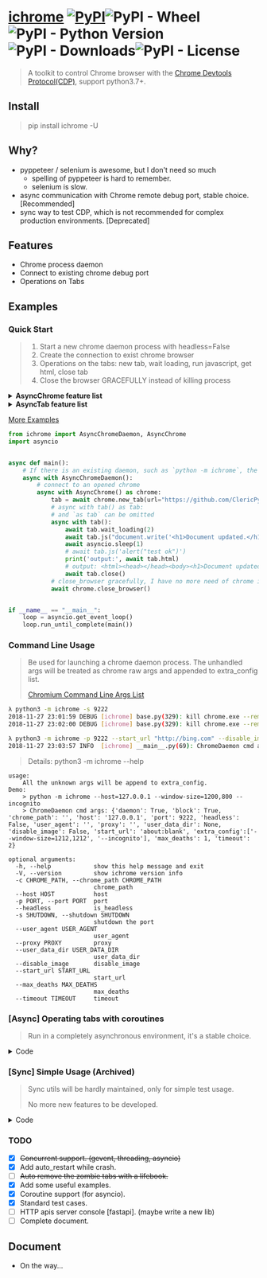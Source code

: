 # [ichrome](https://github.com/ClericPy/ichrome) [![PyPI](https://img.shields.io/pypi/v/ichrome?style=plastic)](https://pypi.org/project/ichrome/)![PyPI - Wheel](https://img.shields.io/pypi/wheel/ichrome?style=plastic)![PyPI - Python Version](https://img.shields.io/pypi/pyversions/ichrome?style=plastic)![PyPI - Downloads](https://img.shields.io/pypi/dm/ichrome?style=plastic)![PyPI - License](https://img.shields.io/pypi/l/ichrome?style=plastic)

> A toolkit to control Chrome browser with the [Chrome Devtools Protocol(CDP)](https://chromedevtools.github.io/devtools-protocol/), support python3.7+.

## Install

> pip install ichrome -U

## Why?

- pyppeteer / selenium is awesome, but I don't need so much
  - spelling of pyppeteer is hard to remember.
  - selenium is slow.
- async communication with Chrome remote debug port, stable choice. [Recommended]
- sync way to test CDP,  which is not recommended for complex production environments. [Deprecated]


## Features

- Chrome process daemon
- Connect to existing chrome debug port
- Operations on Tabs

## Examples

### Quick Start

> 1. Start a new chrome daemon process with headless=False
> 2. Create the connection to exist chrome browser
> 3. Operations on the tabs: new tab, wait loading, run javascript, get html, close tab
> 4. Close the browser GRACEFULLY instead of killing process

<details>
    <summary><b>AsyncChrome feature list</b></summary>

1. server
    > return `f"http://{self.host}:{self.port}"`, such as `http://127.0.0.1:9222`
1. version
    > version info from `/json/version` format like:
    ```
    {'Browser': 'Chrome/77.0.3865.90', 'Protocol-Version': '1.3', 'User-Agent': 'Mozilla/5.0 (Windows NT 10.0; Win64; x64) AppleWebKit/537.36 (KHTML, like Gecko) Chrome/77.0.3865.90 Safari/537.36', 'V8-Version': '7.7.299.11', 'WebKit-Version': '537.36 (@58c425ba843df2918d9d4b409331972646c393dd)', 'webSocketDebuggerUrl': 'ws://127.0.0.1:9222/devtools/browser/b5fbd149-959b-4603-b209-cfd26d66bdc1'}
    ```
1. `connect` / `check` / `ok`
    > check alive
1. `get_tabs` / `tabs` / `get_tab` / `get_tabs`
    > get the `AsyncTab` instance from `/json`.
1. `new_tab` / `activate_tab` / `close_tab` / `close_tabs`
    > operating tabs.
1. `close_browser`
    > find the activated tab and send `Browser.close` message, close the connected chrome browser gracefully.
    ```python
    await chrome.close_browser()
    ```
1. `kill`
    > force kill the chrome process with self.port.
    ```python
    await chrome.kill()
    ```
1. `connect_tabs`
    > connect websockets for multiple tabs in one `with` context, and disconnect before exiting.
    ```python
    tab0: AsyncTab = (await chrome.tabs)[0]
    tab1: AsyncTab = await chrome.new_tab()
    async with chrome.connect_tabs([tab0, tab1]):
        assert (await tab0.current_url) == 'about:blank'
        assert (await tab1.current_url) == 'about:blank'
    ```

</details>


<details>
    <summary><b>AsyncTab feature list</b></summary>

1. `set_url` / `reload`
    > navigate to a new url. `reload` equals to `set_url(None)`
1. `wait_event`
    > listening the events with given name, and separate from other same-name events with filter_function, finally run the callback_function with result.
1. `wait_page_loading` / `wait_loading`
    > wait for `Page.loadEventFired` event, or stop loading while timeout. Different from `wait_loading_finished`.
1. `wait_response`
    > filt the `Network.responseReceived` event by `filter_function`, return the `request_dict` which can be used by `get_response`
1. `wait_request_loading` / `wait_loading_finished`
    > sometimes event got `request_dict` with `wait_response`, but the ajax request is still fetching, which need to wait the `Network.loadingFinished` event.
1. `activate` / `activate_tab`
    > activate tab with websocket / http message.
2. `close` / `close_tab`
    > close tab with websocket / http message.
3. `add_js_onload`
    > `Page.addScriptToEvaluateOnNewDocument`, which means this javascript code will be run before page loaded.
4. `clear_browser_cache` / `clear_browser_cookies`
    > `Network.clearBrowserCache` and `Network.clearBrowserCookies`
5. `querySelectorAll`
    > get the tag instance, which contains the `tagName, innerHTML, outerHTML, textContent, attributes` attrs.
6. `click`
    > click the element queried by given *css selector*.
7. `refresh_tab_info`
    > to refresh the init attrs: `url`, `title`.
8. `current_html` / `current_title` / `current_url`
    > get the current html / title / url with `tab.js`. or using the `refresh_tab_info` method and init attrs.
1. `crash`
    > `Page.crash`
2. `get_cookies` / `get_all_cookies` / `delete_cookies` / `set_cookie`
    > some page cookies operations.
1. `set_headers` / `set_ua`
    > `Network.setExtraHTTPHeaders` and `Network.setUserAgentOverride`, used to update headers dynamically.
2. `close_browser`
    > send `Browser.close` message to close the chrome browser gracefully.
1. `get_bounding_client_rect` / `get_element_clip`
    > `get_element_clip` is alias name for the other, these two method is to get the rect of element which queried by css element.
2. `screenshot` / `screenshot_element`
    > get the screenshot base64 encoded image data. `screenshot_element` should be given a css selector to locate the element.
3. `get_page_size` / `get_screen_size`
    > size of current window or the whole screen.
4. `get_response`
    > get the response body with the given request dict.
5. `js`
    > run the given js code, return the raw response from sending `Runtime.evaluate` message.
6. `inject_js_url`
    > inject some js url, like `<script src="xxx/static/js/jquery.min.js"></script>` do.
7. `get_value` & `get_variable`
    > run the given js variable or expression, and return the result.
    ```python
    await tab.get_value('document.title')
    await tab.get_value("document.querySelector('title').innerText")
    ```
8. `keyboard_send`
    > dispath key event with `Input.dispatchKeyEvent`
9. `mouse_click`
    > dispath click event on given position
10. `mouse_drag`
    > dispath drag event on given position, and return the target x, y. `duration` arg is to slow down the move speed.
11. `mouse_drag_rel`
    > dispath drag event on given offset, and return the target x, y.
12. `mouse_drag_rel`
    > drag with offsets continuously.
    ```python
    await tab.set_url('https://draw.yunser.com/')
    walker = await tab.mouse_drag_rel_chain(320, 145).move(50, 0, 0.2).move(
        0, 50, 0.2).move(-50, 0, 0.2).move(0, -50, 0.2)
    await walker.move(50 * 1.414, 50 * 1.414, 0.2)
    ```
13. `mouse_press` / `mouse_release` / `mouse_move` / `mouse_move_rel` / `mouse_move_rel_chain`
    > similar to the drag features. These mouse features is only dispatched events, not the real mouse action.

</details>

[More Examples](https://github.com/ClericPy/ichrome/blob/master/examples_async.py)

```python
from ichrome import AsyncChromeDaemon, AsyncChrome
import asyncio


async def main():
    # If there is an existing daemon, such as `python -m ichrome`, the `async with AsyncChromeDaemon` context can be omitted.
    async with AsyncChromeDaemon():
        # connect to an opened chrome
        async with AsyncChrome() as chrome:
            tab = await chrome.new_tab(url="https://github.com/ClericPy")
            # async with tab() as tab:
            # and `as tab` can be omitted
            async with tab():
                await tab.wait_loading(2)
                await tab.js("document.write('<h1>Document updated.</h1>')")
                await asyncio.sleep(1)
                # await tab.js('alert("test ok")')
                print('output:', await tab.html)
                # output: <html><head></head><body><h1>Document updated.</h1></body></html>
                await tab.close()
            # close_browser gracefully, I have no more need of chrome instance
            await chrome.close_browser()


if __name__ == "__main__":
    loop = asyncio.get_event_loop()
    loop.run_until_complete(main())

```

### Command Line Usage

> Be used for launching a chrome daemon process. The unhandled args will be treated as chrome raw args and appended to extra_config list.
> 
> [Chromium Command Line Args List](https://peter.sh/experiments/chromium-command-line-switches/)

```bash
λ python3 -m ichrome -s 9222
2018-11-27 23:01:59 DEBUG [ichrome] base.py(329): kill chrome.exe --remote-debugging-port=9222
2018-11-27 23:02:00 DEBUG [ichrome] base.py(329): kill chrome.exe --remote-debugging-port=9222

λ python3 -m ichrome -p 9222 --start_url "http://bing.com" --disable_image
2018-11-27 23:03:57 INFO  [ichrome] __main__.py(69): ChromeDaemon cmd args: {'daemon': True, 'block': True, 'chrome_path': '', 'host': 'localhost', 'port': 9222, 'headless': False, 'user_agent': '', 'proxy': '', 'user_data_dir': None, 'disable_image': True, 'start_url': 'http://bing.com', 'extra_config': '', 'max_deaths': 1, 'timeout': 2}
```

> Details: python3 -m ichrome --help

```
usage:
    All the unknown args will be append to extra_config.
Demo:
    > python -m ichrome --host=127.0.0.1 --window-size=1200,800 --incognito
    > ChromeDaemon cmd args: {'daemon': True, 'block': True, 'chrome_path': '', 'host': '127.0.0.1', 'port': 9222, 'headless': False, 'user_agent': '', 'proxy': '', 'user_data_dir': None, 'disable_image': False, 'start_url': 'about:blank', 'extra_config':['--window-size=1212,1212', '--incognito'], 'max_deaths': 1, 'timeout': 2}

optional arguments:
  -h, --help            show this help message and exit
  -V, --version         show ichrome version info
  -c CHROME_PATH, --chrome_path CHROME_PATH
                        chrome_path
  --host HOST           host
  -p PORT, --port PORT  port
  --headless            is_headless
  -s SHUTDOWN, --shutdown SHUTDOWN
                        shutdown the port
  --user_agent USER_AGENT
                        user_agent
  --proxy PROXY         proxy
  --user_data_dir USER_DATA_DIR
                        user_data_dir
  --disable_image       disable_image
  --start_url START_URL
                        start_url
  --max_deaths MAX_DEATHS
                        max_deaths
  --timeout TIMEOUT     timeout
```

### [Async] Operating tabs with coroutines

> Run in a completely asynchronous environment, it's a stable choice.

<details>
    <summary>Code</summary>

```python
import asyncio


async def test_examples():
    from ichrome import AsyncChrome as Chrome
    from ichrome import AsyncTab as Tab
    from ichrome import AsyncChromeDaemon, Tag, logger
    logger.setLevel('DEBUG')
    # Tab._log_all_recv = True
    port = 9222

    async with AsyncChromeDaemon(host="127.0.0.1", port=port, max_deaths=1):
        # ===================== Chrome Test Cases =====================
        async with Chrome() as chrome:
            assert str(chrome) == '<Chrome(connected): http://127.0.0.1:9222>'
            assert chrome.server == 'http://127.0.0.1:9222'
            try:
                await chrome.version
            except AttributeError as e:
                assert str(
                    e
                ) == 'Chrome has not connected. `await chrome.connect()` before request.'
            # waiting chrome launching
            for _ in range(5):
                connected = await chrome.connect()
                if connected:
                    break
                await asyncio.sleep(1)
            assert connected is True
            version = await chrome.version
            assert isinstance(version, dict) and 'Browser' in version
            ok = await chrome.check()
            assert ok is True
            ok = await chrome.ok
            assert ok is True
            resp = await chrome.get_server('json')
            assert isinstance(resp.json(), list)
            tabs1: Tab = await chrome.get_tabs()
            tabs2: Tab = await chrome.tabs
            assert tabs1 == tabs2
            tab0: Tab = tabs1[0]
            tab1: Tab = await chrome.new_tab()
            assert isinstance(tab1, Tab)
            await asyncio.sleep(1)
            await chrome.activate_tab(tab0)
            async with chrome.connect_tabs([tab0, tab1]):
                assert (await tab0.current_url) == 'about:blank'
                assert (await tab1.current_url) == 'about:blank'
            async with chrome.connect_tabs(tab0):
                assert await tab0.current_url == 'about:blank'
            await chrome.close_tab(tab1)
            # ===================== Tab Test Cases =====================
            tab: Tab = await chrome.new_tab()
            assert tab.ws is None
            async with tab():
                assert tab.ws
            assert tab.ws is None
            # also work: async with tab.connect():
            async with tab():
                assert tab.status == 'connected'
                assert tab.msg_id == tab.msg_id - 1
                assert await tab.refresh_tab_info()

                # watch the tabs switch
                await tab.activate_tab()
                await asyncio.sleep(.2)
                await tab0.activate_tab()
                await asyncio.sleep(.2)
                await tab.activate_tab()

                assert await tab.send('Network.enable') == {
                    'id': 3,
                    'result': {}
                }
                await tab.clear_browser_cookies()
                assert len(await tab.get_cookies(urls='http://python.org')) == 0
                assert await tab.set_cookie(
                    'test', 'test_value', url='http://python.org')
                assert await tab.set_cookie(
                    'test2', 'test_value', url='http://python.org')
                assert len(await tab.get_cookies(urls='http://python.org')) == 2
                assert await tab.delete_cookies('test', url='http://python.org')
                assert len(await tab.get_cookies(urls='http://python.org')) == 1
                # get all Browser cookies
                assert len(await tab.get_all_cookies()) > 0
                # disable Network
                assert await tab.disable('Network')
                # set new url for this tab, timeout will stop loading
                assert await tab.set_url('http://python.org', timeout=2)
                # reload the page
                assert await tab.reload(timeout=2)
                # here should be press OK by human in 10 secs, get the returned result
                js_result = await tab.js('document.title', timeout=3)
                # {'id': 18, 'result': {'result': {'type': 'string', 'value': 'Welcome to Python.org'}}}
                assert 'result' in js_result
                # inject JS timeout return None
                assert (await tab.js('alert()', timeout=0.1)) is None
                # close the alert dialog
                await tab.enable('Page')
                await tab.send('Page.handleJavaScriptDialog', accept=True)
                # querySelectorAll with JS, return list of Tag object
                tag_list = await tab.querySelectorAll('#id-search-field')
                assert tag_list[0].tagName == 'input'
                # querySelectorAll with JS, index arg is Not None, return Tag or None
                one_tag = await tab.querySelectorAll(
                    '#id-search-field', index=0)
                assert isinstance(one_tag, Tag)
                # inject js url: vue.js
                # get window.Vue variable before injecting
                vue_obj = await tab.js('window.Vue')
                # {'id': 22, 'result': {'result': {'type': 'undefined'}}}
                assert 'undefined' in str(vue_obj)
                assert await tab.inject_js_url(
                    'https://cdn.staticfile.org/vue/2.6.10/vue.min.js',
                    timeout=3)
                vue_obj = await tab.js('window.Vue')
                # {'id': 23, 'result': {'result': {'type': 'function', 'className': 'Function', 'description': 'function wn(e){this._init(e)}', 'objectId': '{"injectedScriptId":1,"id":1}'}}}
                assert 'Function' in str(vue_obj)

                # update title
                await tab.js("document.title = 'Press about'")
                assert (await tab.current_title) == 'Press about'

                # wait_response by filter_function
                # {'method': 'Network.responseReceived', 'params': {'requestId': '1000003000.69', 'loaderId': 'D7814CD633EDF3E699523AF0C4E9DB2C', 'timestamp': 207483.974238, 'type': 'Script', 'response': {'url': 'https://www.python.org/static/js/libs/masonry.pkgd.min.js', 'status': 200, 'statusText': '', 'headers': {'date': 'Sat, 05 Oct 2019 08:18:34 GMT', 'via': '1.1 vegur, 1.1 varnish, 1.1 varnish', 'last-modified': 'Tue, 24 Sep 2019 18:31:03 GMT', 'server': 'nginx', 'age': '290358', 'etag': '"5d8a60e7-6643"', 'x-served-by': 'cache-iad2137-IAD, cache-tyo19928-TYO', 'x-cache': 'HIT, HIT', 'content-type': 'application/x-javascript', 'status': '200', 'cache-control': 'max-age=604800, public', 'accept-ranges': 'bytes', 'x-timer': 'S1570263515.866582,VS0,VE0', 'content-length': '26179', 'x-cache-hits': '1, 170'}, 'mimeType': 'application/x-javascript', 'connectionReused': False, 'connectionId': 0, 'remoteIPAddress': '151.101.108.223', 'remotePort': 443, 'fromDiskCache': True, 'fromServiceWorker': False, 'fromPrefetchCache': False, 'encodedDataLength': 0, 'timing': {'requestTime': 207482.696803, 'proxyStart': -1, 'proxyEnd': -1, 'dnsStart': -1, 'dnsEnd': -1, 'connectStart': -1, 'connectEnd': -1, 'sslStart': -1, 'sslEnd': -1, 'workerStart': -1, 'workerReady': -1, 'sendStart': 0.079, 'sendEnd': 0.079, 'pushStart': 0, 'pushEnd': 0, 'receiveHeadersEnd': 0.836}, 'protocol': 'h2', 'securityState': 'unknown'}, 'frameId': 'A2971702DE69F008914F18EAE6514DD5'}}
                async def cb(request):
                    if request:
                        await tab.wait_request_loading(request, 5)
                        ok = 'Masonry PACKAGED' in (
                            await tab.get_response(request))['result']['body']
                        logger.warning(
                            f'check wait_response callback, get_response {ok}')
                        assert ok
                    else:
                        raise ValueError

                # listening response
                def filter_function(r):
                    ok = 'www.python.org/static/js/libs/masonry.pkgd.min.js' in r[
                        'params']['response']['url']
                    return print('get response url:',
                                 r['params']['response']['url'], ok) or ok

                task = asyncio.ensure_future(
                    tab.wait_response(
                        filter_function=filter_function,
                        callback_function=cb,
                        timeout=10),
                    loop=tab.loop)
                await tab.click('#about>a')
                await tab.wait_loading(2)
                await task
                # click download link, without wait_loading.
                # request
                # {'method': 'Network.responseReceived', 'params': {'requestId': '2FAFC4FC410A6DEDE88553B1836C530B', 'loaderId': '2FAFC4FC410A6DEDE88553B1836C530B', 'timestamp': 212239.182469, 'type': 'Document', 'response': {'url': 'https://www.python.org/downloads/', 'status': 200, 'statusText': '', 'headers': {'status': '200', 'server': 'nginx', 'content-type': 'text/html; charset=utf-8', 'x-frame-options': 'DENY', 'cache-control': 'max-age=604800, public', 'via': '1.1 vegur\n1.1 varnish\n1.1 varnish', 'accept-ranges': 'bytes', 'date': 'Sat, 05 Oct 2019 10:51:48 GMT', 'age': '282488', 'x-served-by': 'cache-iad2139-IAD, cache-hnd18720-HND', 'x-cache': 'MISS, HIT', 'x-cache-hits': '0, 119', 'x-timer': 'S1570272708.444646,VS0,VE0', 'content-length': '113779'}, 'mimeType': 'text/html', 'connectionReused': False, 'connectionId': 0, 'remoteIPAddress': '123.23.54.43', 'remotePort': 443, 'fromDiskCache': True, 'fromServiceWorker': False, 'fromPrefetchCache': False, 'encodedDataLength': 0, 'timing': {'requestTime': 212239.179388, 'proxyStart': -1, 'proxyEnd': -1, 'dnsStart': -1, 'dnsEnd': -1, 'connectStart': -1, 'connectEnd': -1, 'sslStart': -1, 'sslEnd': -1, 'workerStart': -1, 'workerReady': -1, 'sendStart': 0.392, 'sendEnd': 0.392, 'pushStart': 0, 'pushEnd': 0, 'receiveHeadersEnd': 0.975}, 'protocol': 'h2', 'securityState': 'secure', 'securityDetails': {'protocol': 'TLS 1.2', 'keyExchange': 'ECDHE_RSA', 'keyExchangeGroup': 'X25519', 'cipher': 'AES_128_GCM', 'certificateId': 0, 'subjectName': 'www.python.org', 'sanList': ['www.python.org', 'docs.python.org', 'bugs.python.org', 'wiki.python.org', 'hg.python.org', 'mail.python.org', 'pypi.python.org', 'packaging.python.org', 'login.python.org', 'discuss.python.org', 'us.pycon.org', 'pypi.io', 'docs.pypi.io', 'pypi.org', 'docs.pypi.org', 'donate.pypi.org', 'devguide.python.org', 'www.bugs.python.org', 'python.org'], 'issuer': 'DigiCert SHA2 Extended Validation Server CA', 'validFrom': 1537228800, 'validTo': 1602676800, 'signedCertificateTimestampList': [], 'certificateTransparencyCompliance': 'unknown'}}, 'frameId': '882CFDEEA07EB00A5E7510ADD2A39F22'}}
                # response
                # {'id': 30, 'result': {'body': '<!doctype html>\n<!--[if lt IE 7]>   <html class="no-js ie6 lt-ie...', 'base64Encoded': False}}
                # test set_ua
                await tab.set_ua('Test UA')
                await tab.add_js_onload(source='window.title=123456789')
                await tab.set_url('http://httpbin.org/forms/post')
                assert (await tab.get_variable('window.title')) == 123456789
                html = await tab.get_html()
                assert 'Customer name:' in html
                # test double click some positions. test keyboard_send input
                rect = await tab.get_bounding_client_rect('[type="email"]')
                await tab.mouse_click(rect['left'], rect['top'], count=1)
                await tab.keyboard_send(text='1')
                await tab.keyboard_send(text='2')
                await tab.keyboard_send(text='3')
                await tab.mouse_click(rect['left'], rect['top'], count=2)
                selection = await tab.get_variable(
                    'window.getSelection().toString()')
                assert selection == '123'
                # test set_headers
                await tab.set_headers({'A': '1', 'B': '2'})
                await tab.set_url('http://httpbin.org/get')
                html = await tab.get_html()
                assert '"A": "1"' in html and '"B": "2"' in html
                # screenshot
                await tab.set_url('http://python.org')
                await tab.wait_loading(1)
                screen = await tab.screenshot()
                part = await tab.screenshot_element('.site-headline')
                assert screen
                assert part
                assert len(screen) > len(part)
                # draw
                await tab.set_url('https://awwapp.com/')
                await tab.wait_loading(1, timeout_stop_loading=True)
                await tab.mouse_click(5, 5)
                walker = await tab.mouse_drag_rel_chain(320, 145).move(50, 0, 0.2).move(
                    0, 50, 0.2).move(-50, 0, 0.2).move(0, -50, 0.2)
                await walker.move(50 * 1.414, 50 * 1.414, 0.2)
                # clear cache
                assert await tab.clear_browser_cache()
                # close tab
                await tab.close()
            # close_browser gracefully, I have no more need of chrome instance
            await chrome.close_browser()
            # await chrome.kill()
            sep = f'\n{"=" * 80}\n'
            logger.critical(
                f'{sep}Congratulations, all test cases passed.{sep}')


if __name__ == "__main__":
    loop = asyncio.get_event_loop()
    loop.run_until_complete(test_examples())

```

</details>


### [Sync] Simple Usage (Archived)

> Sync utils will be hardly maintained, only for simple test usage.
>
> No more new features to be developed.

<details>
    <summary>Code</summary>

```python
"""
Test normal usage of ichrome.

1. use `with` context for launching ChromeDaemon daemon process.
2. init Chrome for connecting with chrome background server.
3. Tab ops:
  3.1 create a new tab
  3.2 goto new url with tab.set_url, and will stop load for timeout.
  3.3 get cookies from url
  3.4 inject the jQuery lib by a static url.
  3.5 auto click ok from the alert dialog.
  3.6 remove `href` from the third `a` tag, which is selected by css path.
  3.7 remove all `href` from the `a` tag, which is selected by css path.
  3.8 use querySelectorAll to get the elements.
  3.9 Network crawling from the background ajax request.
  3.10 click some element by tab.click with css selector.
  3.11 show html source code of the tab
"""


def test_example():
    from ichrome import Chrome, ChromeDaemon, logger
    import re
    import json
    """Example for crawling a special background request."""

    # reset default logger level, such as DEBUG
    # import logging
    # logger.setLevel(logging.INFO)
    # launch the Chrome process and daemon process, will auto shutdown by 'with' expression.
    with ChromeDaemon(host="127.0.0.1", port=9222, max_deaths=1) as chromed:
        logger.info(chromed)
        # create connection to Chrome Devtools
        chrome = Chrome(host="127.0.0.1", port=9222, timeout=3, retry=1)
        # now create a new tab without url
        tab = chrome.new_tab()
        # reset the url to bing.com, if loading time more than 5 seconds, will stop loading.
        # if inject js success, will alert Vue
        tab.set_url(
            "https://www.bing.com/",
            referrer="https://www.github.com/",
            timeout=5)
        # get_cookies from url
        logger.info(tab.get_cookies("http://cn.bing.com"))
        # test inject_js, if success, will alert jQuery version info 3.3.1
        logger.info(
            tab.inject_js(
                "https://cdn.staticfile.org/jquery/3.3.1/jquery.min.js"))
        logger.info(
            tab.js("alert('jQuery inject success:' + jQuery.fn.jquery)"))
        tab.js(
            'alert("Check the links above disabled, and then input `test` to the input position.")'
        )
        # automate press accept for alert~
        tab.send("Page.handleJavaScriptDialog", accept=True)
        # remove href of the a tag.
        tab.click("#sc_hdu>li>a", index=3, action="removeAttribute('href')")
        # remove href of all the 'a' tag.
        tab.querySelectorAll(
            "#sc_hdu>li>a", index=None, action="removeAttribute('href')")
        # use querySelectorAll to get the elements.
        for i in tab.querySelectorAll("#sc_hdu>li"):
            logger.info("Tag: %s, id:%s, class:%s, text:%s" %
                        (i, i.get("id"), i.get("class"), i.text))
        # enable the Network function, otherwise will not recv Network request/response.
        logger.info(tab.send("Network.enable"))
        # here will block until input string "test" in the input position.
        # tab is waiting for the event Network.responseReceived which accord with the given filter_function.
        recv_string = tab.wait_event(
            "Network.responseReceived",
            filter_function=lambda r: re.search(r"&\w+=test", r or ""),
            wait_seconds=None,
        )
        # now catching the "Network.responseReceived" event string, load the json.
        recv_string = json.loads(recv_string)
        # get the requestId to fetch its response body.
        request_id = recv_string["params"]["requestId"]
        logger.info("requestId: %s" % request_id)
        # send request for getResponseBody
        resp = tab.send(
            "Network.getResponseBody", requestId=request_id, timeout=5)
        # now resp is the response body result.
        logger.info("getResponseBody success %s" % resp)
        # directly click the button matched the cssselector #sb_form_go, here is the submit button.
        logger.info(tab.click("#sb_form_go"))
        tab.wait_loading(3)
        # show some html source code of the tab
        logger.info(tab.html[:100])
        tab.send('Browser.close')
        # # now click close button of the chrome browser.
        # chromed.run_forever()


if __name__ == "__main__":
    test_example()

```

</details>

### TODO

- [x] ~~Concurrent support. (gevent, threading, asyncio)~~
- [x] Add auto_restart while crash.
- [ ] ~~Auto remove the zombie tabs with a lifebook.~~
- [x] Add some useful examples.
- [x] Coroutine support (for asyncio).
- [x] Standard test cases.
- [ ] HTTP apis server console [fastapi]. (maybe write a new lib)
- [ ] Complete document.

## Document

- On the way...
